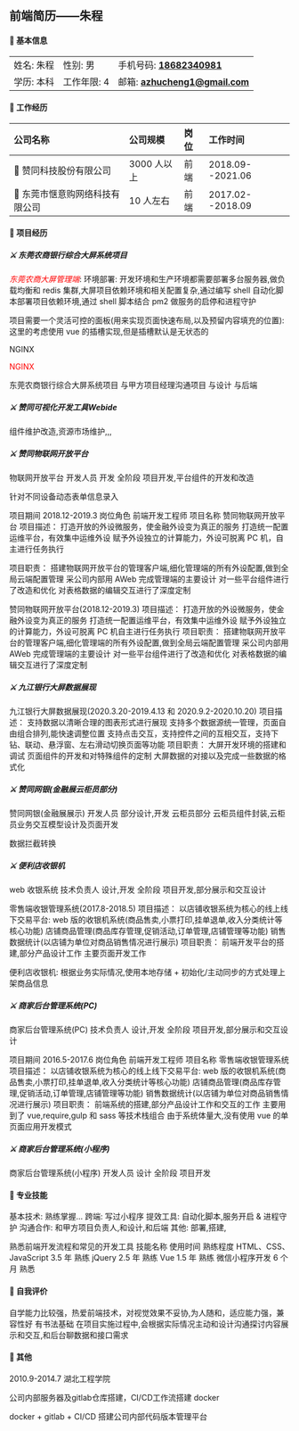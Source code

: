 ## 前端简历——朱程

#### **📌 基本信息**

<!-- #### <b style="color: red">📌 基本信息</b> -->
<!-- | 姓名: 朱程 | 性别: 男 |
| :---- | :---- |
| 学历: 本科 | 工作年限: 4 |
| 手机号码: 18682340981 | 邮箱: azhucheng1@gmail.com | -->

<table>
  <tr>
    <td>姓名: 朱程</td>
    <td>性别: 男</td>
    <td>手机号码: <b><a href="tel:18682340981">18682340981</a></b></td>
    <!-- <td rowspan="2" colspan="4" align="center">
      <image width="100" src="./photo.jpg" />
    </td> -->
  </tr>
  <tr>
    <td>学历: 本科</td>
    <td>工作年限: 4</td>
    <td>邮箱: <b><a href="mailto:azhucheng1@gmail.com">azhucheng1@gmail.com</a></b></td>
  </tr>
</table>

#### **📌 工作经历**

| 公司名称                     | 公司规模    | 岗位  | 工作时间          |
| :-------------------------- | :--------- | :--- | :--------------- |
| 🚩 赞同科技股份有限公司        | 3000 人以上 | 前端 | 2018.09--2021.06 |
| 🚩 东莞市惬意购网络科技有限公司 | 10 人左右   | 前端 | 2017.02--2018.09 |

#### **📌 项目经历**

<!-- 项目实施经验 项目名称 角色 专业领域 项目阶段 项目主要工作 -->

##### ⚔️ 东莞农商银行综合大屏系统项目

<i style="color: red">东莞农商大屏管理端</i>:
环境部署: 开发环境和生产环境都需要部署多台服务器,做负载均衡和 redis 集群,大屏项目依赖环境和相关配置复杂,通过编写 shell 自动化脚本部署项目依赖环境,通过 shell 脚本结合 pm2 做服务的启停和进程守护

项目需要一个灵活可控的面板(用来实现页面快速布局,以及预留内容填充的位置): 这里的考虑使用 vue 的插槽实现,但是插槽默认是无状态的

NGINX
<p style="color: red;">NGINX</p>

东莞农商银行综合大屏系统项目
与甲方项目经理沟通项目
与设计
与后端

##### ⚔️ 赞同可视化开发工具Webide

组件维护改造,资源市场维护,,,

##### ⚔️ 赞同物联网开放平台

物联网开放平台 开发人员 开发 全阶段 项目开发,平台组件的开发和改造

针对不同设备动态表单信息录入

项目期间
2018.12-2019.3 岗位角色
前端开发工程师 项目名称
赞同物联网开放平台
项目描述：
打造开放的外设微服务，使金融外设变为真正的服务
打造统一配置运维平台，有效集中运维外设
赋予外设独立的计算能力，外设可脱离 PC 机，自主进行任务执行

项目职责：
搭建物联网开放平台的管理客户端,细化管理端的所有外设配置,做到全局云端配置管理
采公司内部用 AWeb 完成管理端的主要设计
对一些平台组件进行了改造和优化
对表格数据的编辑交互进行了深度定制

赞同物联网开放平台(2018.12-2019.3)
项目描述：
打造开放的外设微服务，使金融外设变为真正的服务
打造统一配置运维平台，有效集中运维外设
赋予外设独立的计算能力，外设可脱离 PC 机自主进行任务执行
项目职责：
搭建物联网开放平台的管理客户端,细化管理端的所有外设配置,做到全局云端配置管理
采公司内部用 AWeb 完成管理端的主要设计
对一些平台组件进行了改造和优化
对表格数据的编辑交互进行了深度定制

##### ⚔️ 九江银行大屏数据展现

九江银行大屏数据展现(2020.3.20-2019.4.13 和 2020.9.2-2020.10.20)
项目描述：
支持数据以清晰合理的图表形式进行展现
支持多个数据源统一管理，页面自由组合排列,能快速调整位置
支持点击交互，支持控件之间的互相交互，支持下钻、联动、悬浮窗、左右滑动切换页面等功能
项目职责：
大屏开发环境的搭建和调试
页面组件的开发和对特殊组件的定制
大屏数据的对接以及完成一些数据的格式化

##### ⚔️ 赞同网银(金融展云柜员部分)

赞同网银(金融展展示) 开发人员 部分设计,开发 云柜员部分 云柜员组件封装,云柜员业务交互模型设计及页面开发

数据拦截转换

<!-- 零售端收银管理系统 -->

##### ⚔️ 便利店收银机

web 收银系统 技术负责人 设计,开发 全阶段 项目开发,部分展示和交互设计

零售端收银管理系统(2017.8-2018.5)
项目描述：
以店铺收银系统为核心的线上线下交易平台:
web 版的收银机系统(商品售卖,小票打印,挂单退单,收入分类统计等核心功能)
店铺商品管理(商品库存管理,促销活动,订单管理,店铺管理等功能)
销售数据统计(以店铺为单位对商品销售情况进行展示)
项目职责：
前端开发平台的搭建,部分产品设计工作
主要页面开发工作

便利店收银机:
根据业务实际情况,使用本地存储 + 初始化/主动同步的方式处理上架商品信息

##### ⚔️ 商家后台管理系统(PC)

商家后台管理系统(PC) 技术负责人 设计,开发 全阶段 项目开发,部分展示和交互设计

项目期间
2016.5-2017.6 岗位角色
前端开发工程师 项目名称
零售端收银管理系统
项目描述：
以店铺收银系统为核心的线上线下交易平台:
web 版的收银机系统(商品售卖,小票打印,挂单退单,收入分类统计等核心功能)
店铺商品管理(商品库存管理,促销活动,订单管理,店铺管理等功能)
销售数据统计(以店铺为单位对商品销售情况进行展示)
项目职责：
前端系统的搭建,部分产品设计工作和交互的工作
主要用到了 vue,require,gulp 和 sass 等技术栈组合
由于系统体量大,没有使用 vue 的单页面应用开发模式

##### ⚔️ 商家后台管理系统(小程序)

商家后台管理系统(小程序) 开发人员 设计 全阶段 项目开发

<!-- #### **📌 项目展示 : 网站地址/截图** -->

#### **📌 专业技能**

基本技术: 熟练掌握...
跨端: 写过小程序
提效工具: 自动化脚本,服务开启 & 进程守护
沟通合作: 和甲方项目负责人,和设计,和后端
其他: 部署,搭建,

熟悉前端开发流程和常见的开发工具
技能名称 使用时间 熟练程度
HTML、CSS、JavaScript 3.5 年 熟练
jQuery 2.5 年 熟练
Vue 1.5 年 熟练
微信小程序开发 6 个月 熟悉

#### **📌 自我评价**

自学能力比较强，热爱前端技术，对视觉效果不妥协,为人随和，适应能力强，兼容性好
有书法基础
在项目实施过程中,会根据实际情况主动和设计沟通探讨内容展示和交互,和后台聊数据和接口需求

#### **📌 其他**

2010.9-2014.7     湖北工程学院

公司内部服务器及gitlab仓库搭建，CI/CD工作流搭建
docker

docker + gitlab + CI/CD 搭建公司内部代码版本管理平台

